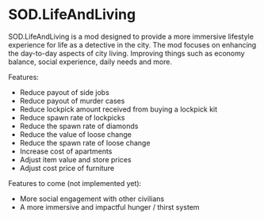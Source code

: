 # SOD.LifeAndLiving

SOD.LifeAndLiving is a mod designed to provide a more immersive lifestyle experience for life as a detective in the city.
The mod focuses on enhancing the day-to-day aspects of city living.
Improving things such as economy balance, social experience, daily needs and more.

Features:
- Reduce payout of side jobs
- Reduce payout of murder cases
- Reduce lockpick amount received from buying a lockpick kit
- Reduce spawn rate of lockpicks
- Reduce the spawn rate of diamonds
- Reduce the value of loose change
- Reduce the spawn rate of loose change
- Increase cost of apartments
- Adjust item value and store prices
- Adjust cost price of furniture

Features to come (not implemented yet):
- More social engagement with other civilians
- A more immersive and impactful hunger / thirst system